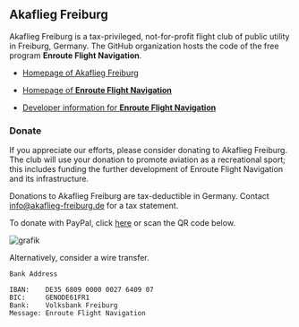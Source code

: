## Akaflieg Freiburg

Akaflieg Freiburg is a tax-privileged, not-for-profit flight club of public utility in Freiburg, Germany. The GitHub organization hosts the code of the free program **Enroute Flight Navigation**.

- [Homepage of Akaflieg Freiburg](https://akaflieg-freiburg.de)

- [Homepage of **Enroute Flight Navigation**](https://akaflieg-freiburg.github.io/enroute)
- [Developer information for **Enroute Flight Navigation**](https://github.com/Akaflieg-Freiburg/enroute)

### Donate

If you appreciate our efforts, please consider donating to Akaflieg Freiburg. The club will use your donation to promote aviation as a recreational sport; this includes funding the further development of Enroute Flight Navigation and its infrastructure. 

Donations to Akaflieg Freiburg are tax-deductible in Germany. Contact info@akaflieg-freiburg.de for a tax statement.

To donate with PayPal, click [here](https://www.paypal.com/donate/?hosted_button_id=FDQATDX6XZR3E) or scan the QR code below.

![grafik](https://github.com/Akaflieg-Freiburg/.github/assets/5110976/1d8183c2-c18c-4538-8dbd-9230f9d90f5a)

Alternatively, consider a wire transfer.

```
Bank Address

IBAN:    DE35 6809 0000 0027 6409 07
BIC:     GENODE61FR1
Bank:    Volksbank Freiburg
Message: Enroute Flight Navigation
```

